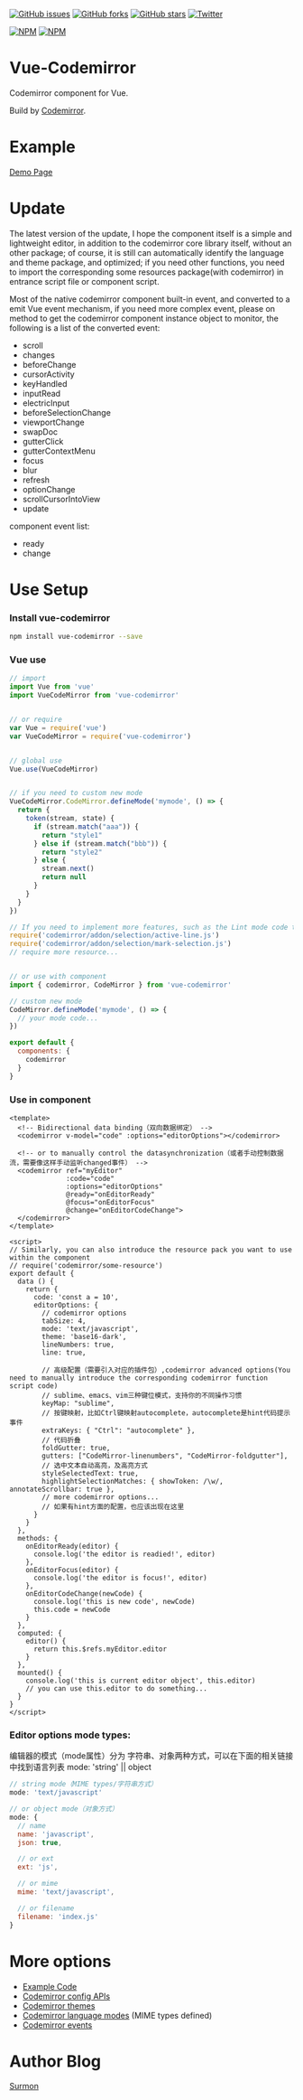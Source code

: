 [![GitHub issues](https://img.shields.io/github/issues/surmon-china/vue-codemirror.svg?style=flat-square)](https://github.com/surmon-china/vue-codemirror/issues)
[![GitHub forks](https://img.shields.io/github/forks/surmon-china/vue-codemirror.svg?style=flat-square)](https://github.com/surmon-china/vue-codemirror/network)
[![GitHub stars](https://img.shields.io/github/stars/surmon-china/vue-codemirror.svg?style=flat-square)](https://github.com/surmon-china/vue-codemirror/stargazers)
[![Twitter](https://img.shields.io/twitter/url/https/github.com/surmon-china/vue-codemirror.svg?style=flat-square)](https://twitter.com/intent/tweet?url=https://github.com/surmon-china/vue-codemirror)

[![NPM](https://nodei.co/npm/vue-codemirror.png?downloads=true&downloadRank=true&stars=true)](https://nodei.co/npm/vue-codemirror/)
[![NPM](https://nodei.co/npm-dl/vue-codemirror.png?months=9&height=3)](https://nodei.co/npm/vue-codemirror/)


# Vue-Codemirror
Codemirror component for Vue.

Build by [Codemirror](http://codemirror.net/).

# Example

[Demo Page](https://surmon-china.github.io/vue-codemirror)

# Update
The latest version of the update, I hope the component itself is a simple and lightweight editor, in addition to the codemirror core library itself, without an other package; of course, it is still can automatically identify the language and theme package, and optimized; if you need other functions, you need to import the corresponding some resources package(with codemirror) in entrance script file or component script.

Most of the native codemirror component built-in event, and converted to a emit Vue event mechanism, if you need more complex event, please on method to get the codemirror component instance object to monitor, the following is a list of the converted event:
- scroll
- changes
- beforeChange
- cursorActivity
- keyHandled
- inputRead
- electricInput
- beforeSelectionChange
- viewportChange
- swapDoc
- gutterClick
- gutterContextMenu
- focus
- blur
- refresh
- optionChange
- scrollCursorIntoView
- update

component event list:
- ready
- change

# Use Setup


### Install vue-codemirror

``` bash
npm install vue-codemirror --save
```

### Vue use

``` javascript
// import
import Vue from 'vue'
import VueCodeMirror from 'vue-codemirror'


// or require
var Vue = require('vue')
var VueCodeMirror = require('vue-codemirror')


// global use
Vue.use(VueCodeMirror)


// if you need to custom new mode
VueCodeMirror.CodeMirror.defineMode('mymode', () => {
  return {
    token(stream, state) {
      if (stream.match("aaa")) {
        return "style1"
      } else if (stream.match("bbb")) {
        return "style2"
      } else {
        stream.next()
        return null
      }
    }
  }
})

// If you need to implement more features, such as the Lint mode code tip, you need to introduce a package that you will be relying on before the Vue program is instantiated, such as:
require('codemirror/addon/selection/active-line.js')
require('codemirror/addon/selection/mark-selection.js')
// require more resource...


// or use with component
import { codemirror, CodeMirror } from 'vue-codemirror'

// custom new mode
CodeMirror.defineMode('mymode', () => {
  // your mode code...
})

export default {
  components: {
    codemirror
  }
}
```


### Use in component

``` vue
<template>
  <!-- Bidirectional data binding（双向数据绑定） -->
  <codemirror v-model="code" :options="editorOptions"></codemirror>

  <!-- or to manually control the datasynchronization（或者手动控制数据流，需要像这样手动监听changed事件） -->
  <codemirror ref="myEditor"
              :code="code" 
              :options="editorOptions"
              @ready="onEditorReady"
              @focus="onEditorFocus"
              @change="onEditorCodeChange">
  </codemirror>
</template>

<script>
// Similarly, you can also introduce the resource pack you want to use within the component
// require('codemirror/some-resource')
export default {
  data () {
    return {
      code: 'const a = 10',
      editorOptions: {
        // codemirror options
        tabSize: 4,
        mode: 'text/javascript',
        theme: 'base16-dark',
        lineNumbers: true,
        line: true,

        // 高级配置（需要引入对应的插件包）,codemirror advanced options(You need to manually introduce the corresponding codemirror function script code)
        // sublime、emacs、vim三种键位模式，支持你的不同操作习惯
        keyMap: "sublime",
        // 按键映射，比如Ctrl键映射autocomplete，autocomplete是hint代码提示事件
        extraKeys: { "Ctrl": "autocomplete" },
        // 代码折叠
        foldGutter: true,
        gutters: ["CodeMirror-linenumbers", "CodeMirror-foldgutter"],
        // 选中文本自动高亮，及高亮方式
        styleSelectedText: true,
        highlightSelectionMatches: { showToken: /\w/, annotateScrollbar: true },
        // more codemirror options...
        // 如果有hint方面的配置，也应该出现在这里
      }
    }
  },
  methods: {
    onEditorReady(editor) {
      console.log('the editor is readied!', editor)
    },
    onEditorFocus(editor) {
      console.log('the editor is focus!', editor)
    },
    onEditorCodeChange(newCode) {
      console.log('this is new code', newCode)
      this.code = newCode
    }
  },
  computed: {
    editor() {
      return this.$refs.myEditor.editor
    }
  },
  mounted() {
    console.log('this is current editor object', this.editor)
    // you can use this.editor to do something...
  }
}
</script>
```

### Editor options mode types:
编辑器的模式（mode属性）分为 字符串、对象两种方式，可以在下面的相关链接中找到语言列表
mode: 'string' || object

``` javascript
// string mode（MIME types/字符串方式）
mode: 'text/javascript'

// or object mode（对象方式）
mode: {
  // name
  name: 'javascript',
  json: true,

  // or ext
  ext: 'js',

  // or mime
  mime: 'text/javascript',

  // or filename
  filename: 'index.js'
}
```

# More options

- [Example Code](https://github.com/surmon-china/vue-codemirror/tree/master/examples)
- [Codemirror config APIs](http://codemirror.net/doc/manual.html#config)
- [Codemirror themes](http://codemirror.net/demo/theme.html)
- [Codemirror language modes](http://codemirror.net/mode/) (MIME types defined)
- [Codemirror events](https://codemirror.net/doc/manual.html#events)


# Author Blog
[Surmon](https://surmon.me)
